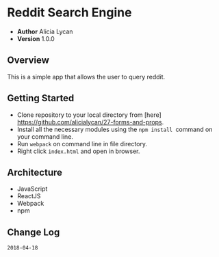 # Reddit Search Engine

- **Author** Alicia Lycan
- **Version** 1.0.0

## Overview
This is a simple app that allows the user to query reddit.

## Getting Started
- Clone repository to your local directory from [here] https://github.com/alicialycan/27-forms-and-props. 
- Install all the necessary modules using the `npm install `command on your command line.
- Run `webpack` on command line in file directory.
- Right click `index.html` and open in browser.

## Architecture
- JavaScript
- ReactJS
- Webpack
- npm

## Change Log
```
2018-04-18
```